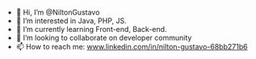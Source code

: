 - 👋 Hi, I’m @NiltonGustavo
- 👀 I’m interested in Java, PHP, JS.
- 🌱 I’m currently learning Front-end, Back-end.
- 💞️ I’m looking to collaborate on developer community
- 📫 How to reach me: www.linkedin.com/in/nilton-gustavo-68bb271b6

<!---
NiltonGustavo/NiltonGustavo is a ✨ special ✨ repository because its `README.md` (this file) appears on your GitHub profile.
You can click the Preview link to take a look at your changes.
--->
